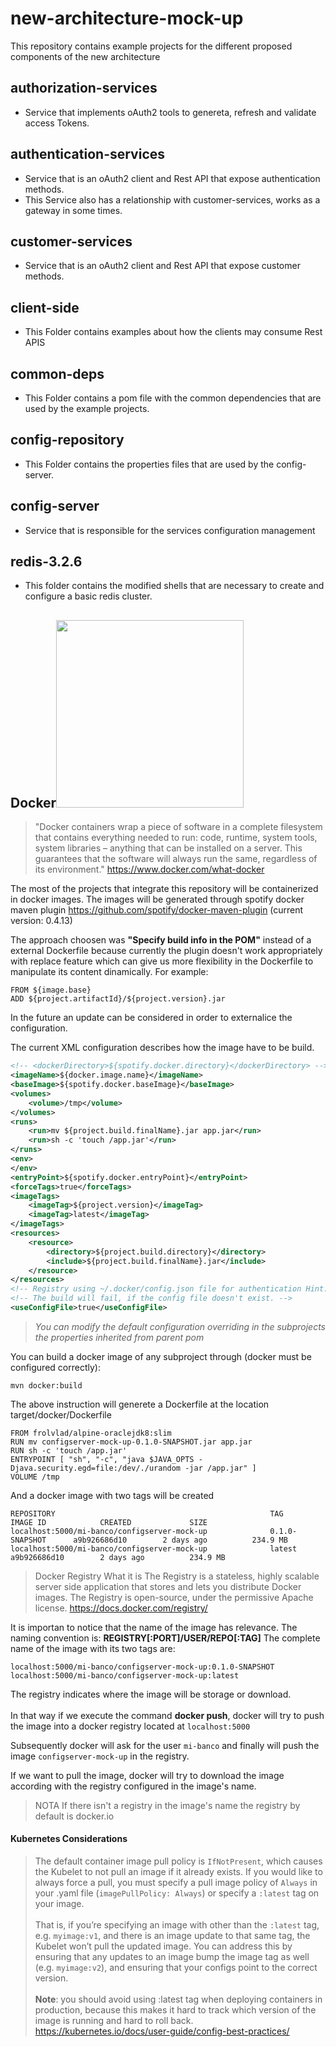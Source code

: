 # new-architecture-mock-up

This repository contains example projects for the different proposed components of the new architecture


## authorization-services

* Service that implements oAuth2 tools to genereta, refresh and validate access Tokens.

## authentication-services

* Service that is an oAuth2 client and  Rest API that expose authentication methods. 
* This Service also has a relationship with customer-services, works as a gateway in some times.

## customer-services

* Service that is an oAuth2 client and  Rest API that expose customer methods. 

## client-side

* This Folder contains examples about how the clients may consume Rest APIS

## common-deps

* This Folder contains a pom file with the common dependencies that are used by the example projects.

## config-repository

* This Folder contains the properties files that are used by the config-server.

## config-server

* Service that is responsible for the services configuration management

## redis-3.2.6

* This folder contains the modified shells that are necessary to create and configure a basic redis cluster.


## Docker<img src="https://www.docker.com/sites/default/files/moby.svg" width="300"/>

> "Docker containers wrap a piece of software in a complete filesystem that contains everything needed to run: code, runtime, system tools, system libraries – anything that can be installed on a server. This guarantees that the software will always run the same, regardless of its environment."
https://www.docker.com/what-docker

The most of the projects that integrate this repository will be containerized in docker images. The images will be generated through spotify docker maven plugin https://github.com/spotify/docker-maven-plugin (current version: 0.4.13)

The approach choosen was **"Specify build info in the POM"** instead of a external Dockerfile because currently the plugin doesn't work appropriately with replace feature which can give us more flexibility in the Dockerfile to manipulate its content dinamically.
For example:
```docker
FROM ${image.base}
ADD ${project.artifactId}/${project.version}.jar
```
In the future an update can be considered in order to externalice the configuration.

The current XML configuration describes how the image have to be build.
```xml
<!-- <dockerDirectory>${spotify.docker.directory}</dockerDirectory> -->
<imageName>${docker.image.name}</imageName>
<baseImage>${spotify.docker.baseImage}</baseImage>
<volumes>
	<volume>/tmp</volume>
</volumes>
<runs>
	<run>mv ${project.build.finalName}.jar app.jar</run>
	<run>sh -c 'touch /app.jar'</run>
</runs>
<env>
</env>
<entryPoint>${spotify.docker.entryPoint}</entryPoint>
<forceTags>true</forceTags>
<imageTags>
	<imageTag>${project.version}</imageTag>
	<imageTag>latest</imageTag>
</imageTags>
<resources>
	<resource>
		<directory>${project.build.directory}</directory>
		<include>${project.build.finalName}.jar</include>
	</resource>
</resources>
<!-- Registry using ~/.docker/config.json file for authentication Hint: -->
<!-- The build will fail, if the config file doesn't exist. -->
<useConfigFile>true</useConfigFile>
```
>*You can modify the default configuration overriding in the subprojects the properties inherited from parent pom* 

You can build a docker image of any subproject through (docker must be configured correctly):
```ssh
mvn docker:build
```
The above instruction will generete a Dockerfile at the location target/docker/Dockerfile
```
FROM frolvlad/alpine-oraclejdk8:slim
RUN mv configserver-mock-up-0.1.0-SNAPSHOT.jar app.jar
RUN sh -c 'touch /app.jar'
ENTRYPOINT [ "sh", "-c", "java $JAVA_OPTS -Djava.security.egd=file:/dev/./urandom -jar /app.jar" ]
VOLUME /tmp
```
And a docker image with two tags will be created
```
REPOSITORY                                                TAG                 IMAGE ID            CREATED             SIZE
localhost:5000/mi-banco/configserver-mock-up              0.1.0-SNAPSHOT      a9b926686d10        2 days ago          234.9 MB
localhost:5000/mi-banco/configserver-mock-up              latest              a9b926686d10        2 days ago          234.9 MB
```
>Docker Registry
What it is
The Registry is a stateless, highly scalable server side application that stores and lets you distribute Docker images. The Registry is open-source, under the permissive Apache license.
https://docs.docker.com/registry/

It is importan to notice that the name of the image has relevance. 
The naming convention is: **REGISTRY[:PORT]/USER/REPO[:TAG]**
The complete name of the image with its two tags are:
```
localhost:5000/mi-banco/configserver-mock-up:0.1.0-SNAPSHOT
localhost:5000/mi-banco/configserver-mock-up:latest
```
The registry indicates where the image will be storage or download. <br/><br/>
In that way if we execute the command **docker push**, docker will try to push the image into a docker registry located at `localhost:5000` 

Subsequently docker will ask for the user `mi-banco` and finally will push the image `configserver-mock-up` in the registry.

If we want to pull the image, docker will try to download the image according with the registry configured in the image's name.

>NOTA
If there isn't a registry in the image's name the registry by default is docker.io

#### Kubernetes Considerations
>The default container image pull policy is `IfNotPresent`, which causes the Kubelet to not pull an image if it already exists. If you would like to always force a pull, you must specify a pull image policy of `Always` in your .yaml file (`imagePullPolicy: Always`) or specify a `:latest` tag on your image.<br/><br/>
That is, if you’re specifying an image with other than the `:latest` tag, e.g. `myimage:v1`, and there is an image update to that same tag, the Kubelet won’t pull the updated image. You can address this by ensuring that any updates to an image bump the image tag as well (e.g. `myimage:v2`), and ensuring that your configs point to the correct version. <br/><br/>
**Note**: you should avoid using :latest tag when deploying containers in production, because this makes it hard to track which version of the image is running and hard to roll back. https://kubernetes.io/docs/user-guide/config-best-practices/